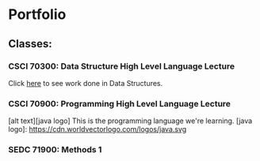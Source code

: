 # Portfolio

## Classes:

### CSCI 70300: Data Structure High Level Language Lecture 
Click [here](https://github.com/JCardenas62/nycscertweb1/blob/main/Data_Structures) to see work done in Data Structures.
### CSCI 70900: Programming High Level Language Lecture

[alt text][java logo] This is the programming language we're learning.
[java logo]: https://cdn.worldvectorlogo.com/logos/java.svg

### SEDC 71900: Methods 1
